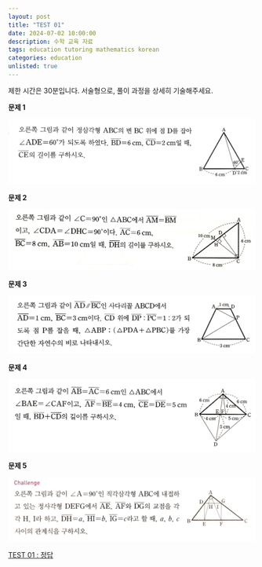 ```yaml
---
layout: post
title: "TEST 01"
date: 2024-07-02 10:00:00
description: 수학 교육 자료
tags: education tutoring mathematics korean
categories: education
unlisted: true
---
```



제한 시간은 30분입니다.
서술형으로, 풀이 과정을 상세히 기술해주세요.

**문제 1**

![Untitled](/assets/img/blog/tutoring/untitled_test_01_161f0f24f93180d29f25c8.png)

**문제 2**

![Untitled](/assets/img/blog/tutoring/untitled_1_test_01_161f0f24f93180d29f25c8.png)

**문제 3**

![Untitled](/assets/img/blog/tutoring/untitled_2_test_01_161f0f24f93180d29f25c8.png)

**문제 4**

![Untitled](/assets/img/blog/tutoring/untitled_3_test_01_161f0f24f93180d29f25c8.png)

**문제 5**

![Untitled](/assets/img/blog/tutoring/untitled_4_test_01_161f0f24f93180d29f25c8.png)

[TEST 01 : 정답](/blog/2024/tutoring-test-similarity-answer/)
